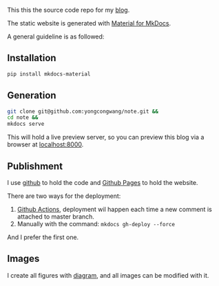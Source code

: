 This this the source code repo for my [blog](https://blog.yongcong.wang).

The static website is generated with [Material for MkDocs](https://squidfunk.github.io/mkdocs-material/).

A general guideline is as followed:

## Installation
```Bash
pip install mkdocs-material
```

## Generation
```Bash
git clone git@github.com:yongcongwang/note.git &&
cd note &&
mkdocs serve
```

This will hold a live preview server, so you can preview this blog via a browser at [localhost:8000](http://localhost:8000/).

## Publishment

I use [github](https://github.com/yongcongwang/note) to hold the code and [Github Pages](https://pages.github.com/) to hold the website.

There are two ways for the deployment:

1. [Github Actions](https://github.com/yongcongwang/note/blob/master/.github/workflows/ci.yml), deployment wil happen each time a new comment is attached to master branch.
2. Manually with the command: `mkdocs gh-deploy --force`

And I prefer the first one.

## Images

I create all figures with [diagram](app.diagrams.net), and all images can be modified with it.
